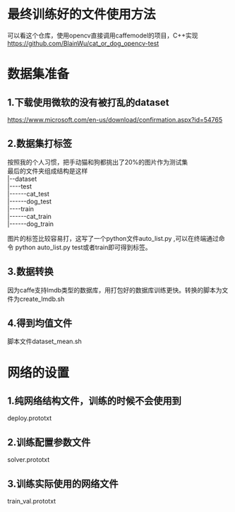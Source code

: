 # 最终训练好的文件使用方法
可以看这个仓库，使用opencv直接调用caffemodel的项目，C++实现
https://github.com/BlainWu/cat_or_dog_opencv-test

# 数据集准备
## 1.下载使用微软的没有被打乱的dataset 
https://www.microsoft.com/en-us/download/confirmation.aspx?id=54765 

## 2.数据集打标签
按照我的个人习惯，把手动猫和狗都挑出了20%的图片作为测试集  
最后的文件夹组成结构是这样  
|--dataset  
|----test   
|------cat_test   
|------dog_test   
|----train   
|------cat_train  
|------dog_train  

图片的标签比较容易打，这写了一个python文件auto_list.py ,可以在终端通过命令 python auto_list.py test或者train即可得到标签。  
## 3.数据转换
因为caffe支持lmdb类型的数据库，用打包好的数据库训练更快。转换的脚本为文件为create_lmdb.sh
## 4.得到均值文件
脚本文件dataset_mean.sh

# 网络的设置
## 1.纯网络结构文件，训练的时候不会使用到  
deploy.prototxt
## 2.训练配置参数文件  
solver.prototxt
## 3.训练实际使用的网络文件
train_val.prototxt
